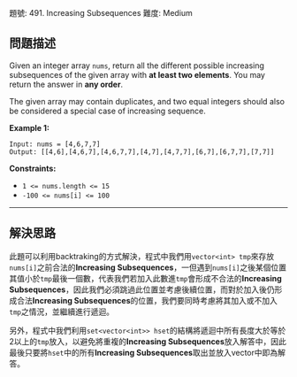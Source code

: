 題號: 491. Increasing Subsequences
難度: Medium

## 問題描述

Given an integer array `nums`, return all the different possible increasing subsequences of the given array with **at least two elements**. You may return the answer in **any order**.

The given array may contain duplicates, and two equal integers should also be considered a special case of increasing sequence.

 

**Example 1:**
```
Input: nums = [4,6,7,7]
Output: [[4,6],[4,6,7],[4,6,7,7],[4,7],[4,7,7],[6,7],[6,7,7],[7,7]]
```


**Constraints:**

- `1 <= nums.length <= 15`
- `-100 <= nums[i] <= 100`

---
## 解決思路

此題可以利用backtraking的方式解決，程式中我們用`vector<int> tmp`來存放`nums[i]`之前合法的**Increasing Subsequences**，一但遇到`nums[i]`之後某個位置其值小於`tmp`最後一個數，代表我們若加入此數進`tmp`會形成不合法的**Increasing Subsequences**，因此我們必須跳過此位置並考慮後續位置，而對於加入後仍形成合法**Increasing Subsequences**的位置，我們要同時考慮將其加入或不加入`tmp`之情況，並繼續進行遞迴。

另外，程式中我們利用`set<vector<int>> hset`的結構將遞迴中所有長度大於等於2以上的`tmp`放入，以避免將重複的**Increasing Subsequences**放入解答中，因此最後只要將`hset`中的所有**Increasing Subsequences**取出並放入vector中即為解答。
